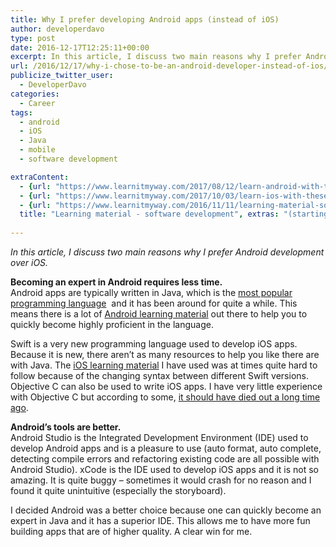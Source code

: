 ```yaml
---
title: Why I prefer developing Android apps (instead of iOS)
author: developerdavo
type: post
date: 2016-12-17T12:25:11+00:00
excerpt: In this article, I discuss two main reasons why I prefer Android development over iOS.
url: /2016/12/17/why-i-chose-to-be-an-android-developer-instead-of-ios/
publicize_twitter_user:
  - DeveloperDavo
categories:
  - Career
tags:
  - android
  - iOS
  - Java
  - mobile
  - software development

extraContent:
  - {url: "https://www.learnitmyway.com/2017/08/12/learn-android-with-these-resources/", title: "Learn Android with these resources"}
  - {url: "https://www.learnitmyway.com/2017/10/03/learn-ios-with-these-resources/", title: "Learn iOS with these resources"}
  - {url: "https://www.learnitmyway.com/2016/11/11/learning-material-software-development/", 
  title: "Learning material - software development", extras: "(starting with Intro to CS)"}
  
---
```

_In this article, I discuss two main reasons why I prefer Android development over iOS._

<!--more-->

**Becoming an expert in Android requires less time.**  
Android apps are typically written in Java, which is the <a href="https://www.tiobe.com/tiobe-index/" 
target="_blank" rel="noopener">most popular programming language</a> 
and it has been around for quite a while. 
This means there is a lot of <a href="https://www.learnitmyway.com/2017/08/12/learn-android-with-these-resources/" 
target="_blank" rel="noopener">Android learning material</a> out there to help you to quickly become highly proficient 
in the language.

Swift is a very new programming language used to develop iOS apps. 
Because it is new, there aren&#8217;t as many resources to help you like there are with Java. 
The <a href="https://www.learnitmyway.com/2017/10/03/learn-ios-with-these-resources/" target="_blank" 
rel="noopener">iOS learning material</a> I have used was at times quite hard to follow because of the changing syntax 
between different Swift versions. Objective C can also be used to write iOS apps. 
I have very little experience with Objective C but according to some,
<a href="https://www.youtube.com/watch?v=ecIWPzGEbFc&feature=youtu.be&t=41s" target="_blank" 
rel="noopener">it should have died out a long time ago</a>.

**Android&#8217;s tools are better.**  
Android Studio is the Integrated Development Environment (IDE) used to develop Android apps and is a pleasure to use 
(auto format, auto complete, detecting compile errors and refactoring existing code are all possible 
with Android Studio). xCode is the IDE used to develop iOS apps and it is not so amazing. 
It is quite buggy &#8211; sometimes it would crash for no reason and I found it quite unintuitive (especially the storyboard).

I decided Android was a better choice because one can quickly become an expert in Java and it has a superior IDE. 
This allows me to have more fun building apps that are of higher quality. A clear win for me.

